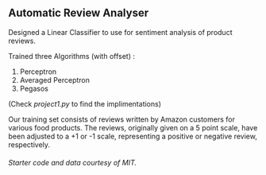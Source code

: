 ## Automatic Review Analyser

Designed a Linear Classifier to use for sentiment analysis of product reviews.

Trained three Algorithms (with offset) :
  1. Perceptron
  2. Averaged Perceptron
  3. Pegasos 

(Check *project1.py* to find the implimentations)

Our training set consists of reviews written by Amazon customers for various food products. The reviews, originally given on a 5 point scale, have been adjusted to a +1 or -1 scale, representing a positive or negative review, respectively.

###### Starter code and data courtesy of MIT.
